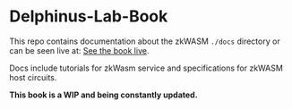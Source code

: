 # Delphinus-Lab-Book

This repo contains documentation about the zkWASM `./docs` directory or can be seen live at: [See the book live](https://delphinuslab.github.io/Delphinus-Lab-Book/).

Docs include tutorials for zkWasm service and specifications for zkWASM host circuits.


**This book is a WIP and being constantly updated.**

